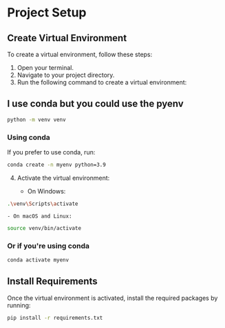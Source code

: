 # Project Setup

## Create Virtual Environment

To create a virtual environment, follow these steps:

1. Open your terminal.
2. Navigate to your project directory.
3. Run the following command to create a virtual environment:

## I use conda but you could use the pyenv

```sh
python -m venv venv
```

### Using conda

If you prefer to use conda, run:

```sh
conda create -n myenv python=3.9
```

4. Activate the virtual environment:

   - On Windows:

```sh
.\venv\Scripts\activate
```

    - On macOS and Linux:

```sh
source venv/bin/activate
```

### Or if you're using conda

```sh
conda activate myenv
```

## Install Requirements

Once the virtual environment is activated, install the required packages by running:

```sh
pip install -r requirements.txt
```
